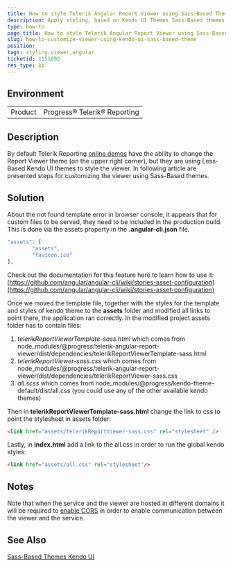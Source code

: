 ```yaml
---
title: How to style Telerik Angular Report Viewer using Sass-Based Themes
description: Apply styling, based on Kendo UI Themes Sass-Based themes and custom HTML template for the HTML5 Report Viewer
type: how-to
page_title: How to style Telerik Angular Report Viewer using Sass-Based Themes
slug: how-to-customize-viewer-using-kendo-ui-sass-based-theme
position: 
tags: styling,viewer,angular
ticketid: 1151892
res_type: kb
---
```


## Environment
<table>
	<tr>
		<td>Product</td>
		<td>Progress® Telerik® Reporting </td>
	</tr>
</table>


## Description
By default Telerik Reporting [online demos](https://demos.telerik.com/reporting/barcodes-report?&skinName=default) have the ability to change the Report Viewer theme (on the upper right corner), but they are using Less-Based Kendo UI themes to style the viewer. 
In following article are presented steps for customizing the viewer using Sass-Based themes.

## Solution
About the not found template error in browser console, it appears that for custom files to be served, they need to be included in the production build. This is done via the assets property in the **.angular-cli.json** file. 

```javascript
"assets": [
        "assets",
        "favicon.ico"
],
```
Check out the documentation for this feature here to learn how to use it: [https://github.com/angular/angular-cli/wiki/stories-asset-configuration](https://github.com/angular/angular-cli/wiki/stories-asset-configuration)

Once we moved the template file, together with the styles for the template and styles of kendo theme to the **assets** folder and modified all links to point there, the application ran correctly.
In the modified project assets folder has to contain files:
1. *telerikReportViewerTemplate-sass.html* which comes from node_modules/@progress/telerik-angular-report-viewer/dist/dependencies/telerikReportViewerTemplate-sass.html
2. *telerikReportViewer-sass.css* which comes from node_modules/@progress/telerik-angular-report-viewer/dist/dependencies/telerikReportViewer-sass.css
3. *all.scss* which comes from node_modules/@progress/kendo-theme-default/dist/all.css (you could use any of the other available kendo themes)

Then in **telerikReportViewerTemplate-sass.html** change the link to css to point the stylesheet in assets folder:

```HTML
<link href="assets/telerikReportViewer-sass.css" rel="stylesheet" />
```

Lastly, in **index.html** add a link to the all.css in order to run the global kendo styles:

```HTML
<link href="assets/all.css" rel="stylesheet"/>
```

## Notes
Note that when the service and the viewer are hosted in different domains it will be required to [enable CORS](https://docs.microsoft.com/en-us/aspnet/web-api/overview/security/enabling-cross-origin-requests-in-web-api) in order to enable communication between the viewer and the service.

## See Also
[Sass-Based Themes Kendo UI](https://docs.telerik.com/kendo-ui/styles-and-layout/sass-themes)
